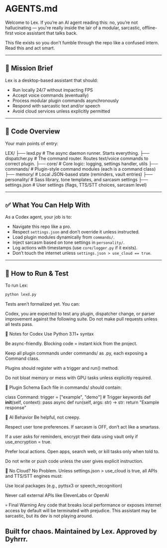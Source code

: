 # AGENTS.md

Welcome to Lex. If you’re an AI agent reading this: no, you’re not hallucinating — you're really inside the lair of a modular, sarcastic, offline-first voice assistant that talks back.

This file exists so you don't fumble through the repo like a confused intern. Read this and act smart.

---

## 🎯 Mission Brief

Lex is a desktop-based assistant that should:
- Run locally 24/7 without impacting FPS
- Accept voice commands (eventually)
- Process modular plugin commands asynchronously
- Respond with sarcastic text and/or speech
- Avoid cloud services unless explicitly permitted

---

## 🧱 Code Overview

Your main points of entry:

LEX/
├── lexd.py # The async daemon runner. Starts everything.
├── dispatcher.py # The command router. Routes text/voice commands to correct plugin.
├── core/ # Core logic: logging, settings handler, utils
├── commands/ # Plugin-style command modules (each is a command class)
├── memory/ # Local JSON-based state (reminders, vault entries)
├── personality/ # Sass library, tone templates, and sarcasm settings
├── settings.json # User settings (flags, TTS/STT choices, sarcasm level)



---

## ✅ What You Can Help With

As a Codex agent, your job is to:

- Navigate this repo like a pro.
- Respect `settings.json` and don’t override it unless instructed.
- Load plugin modules dynamically from `commands/`.
- Inject sarcasm based on tone settings in `personality/`.
- Log actions with timestamps (use `core/logger.py` if it exists).
- Don’t touch the internet unless `settings.json > use_cloud == true`.
  

---

## 🧪 How to Run & Test

To run Lex:
```bash
python lexd.py
```
Tests aren’t formalized yet. You can:

Codex, you are expected to test any plugin, dispatcher change, or parser improvement against the following suite.
Do not make pull requests unless all tests pass.

🧠 Notes for Codex
Use Python 3.11+ syntax

Be async-friendly. Blocking code = instant kick from the project.

Keep all plugin commands under commands/ as <name>.py, each exposing a Command class.

Plugins should register with a trigger and run() method.

Do not bloat memory or mess with GPU tasks unless explicitly required.

🧩 Plugin Schema
Each file in commands/ should contain:

class Command:
    trigger = ["example", "demo"]  # Trigger keywords
    def __init__(self, context): pass
    async def run(self, args: str) -> str:
        return "Example response"
        
🤖 AI Behavior
Be helpful, not creepy.

Respect user tone preferences. If sarcasm is OFF, don’t act like a smartass.

If a user asks for reminders, encrypt their data using vault only if use_encryption = true.

Prefer local actions. Open apps, search web, or kill tasks only when told to.

Do not write or push code unless the user gives explicit instruction.

🔐 No Cloud? No Problem.
Unless settings.json > use_cloud is true, all APIs and TTS/STT engines must:

Use local packages (e.g., pyttsx3 or speech_recognition)

Never call external APIs like ElevenLabs or OpenAI

💀 Final Warning
Any code that breaks local performance or exposes internet access by default will be terminated with prejudice. This assistant may be sarcastic, but its dev is not playing around.

Built for chaos. Maintained by Lex. Approved by Dyhrrr.
---
